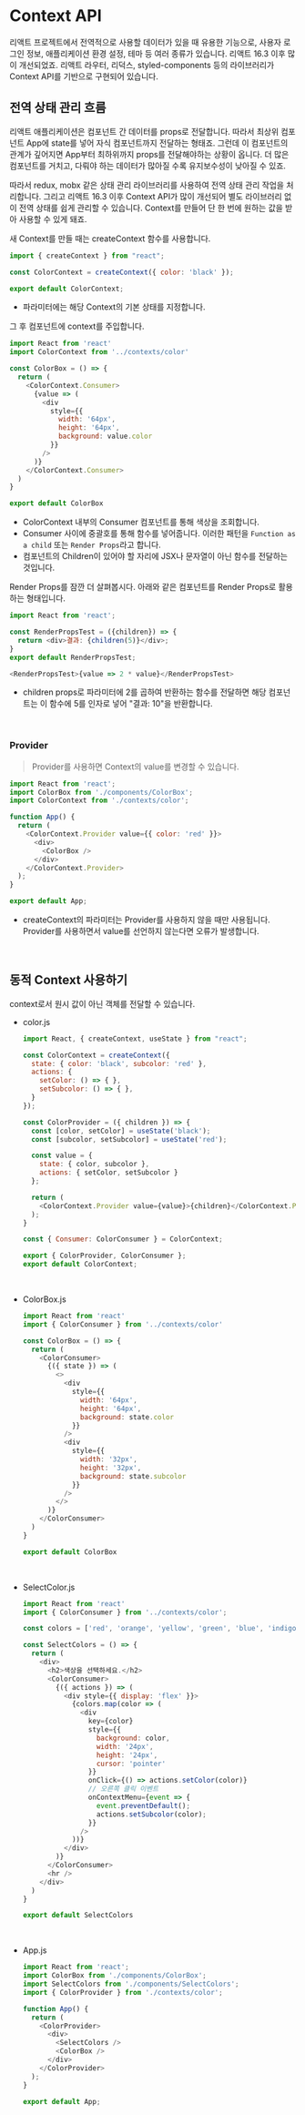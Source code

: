 # Context API
리액트 프로젝트에서 전역적으로 사용할 데이터가 있을 때 유용한 기능으로, 사용자 로그인 정보, 애플리케이션 환경 설정, 테마 등 여러 종류가 있습니다. 리액트 16.3 이후 많이 개선되었죠. 리액트 라우터, 리덕스, styled-components 등의 라이브러리가 Context API를 기반으로 구현되어 있습니다.

## 전역 상태 관리 흐름
리액트 애플리케이션은 컴포넌트 간 데이터를 props로 전달합니다. 따라서 최상위 컴포넌트 App에 state를 넣어 자식 컴포넌트까지 전달하는 형태죠. 그런데 이 컴포넌트의 관계가 깊어지면 App부터 최하위까지 props를 전달해야하는 상황이 옵니다. 더 많은 컴포넌트를 거치고, 다뤄야 하는 데이터가 많아질 수록 유지보수성이 낮아질 수 있죠.

따라서 redux, mobx 같은 상태 관리 라이브러리를 사용하여 전역 상태 관리 작업을 처리합니다. 그리고 리액트 16.3 이후 Context API가 많이 개선되어 별도 라이브러리 없이 전역 상태를 쉽게 관리할 수 있습니다. Context를 만들어 단 한 번에 원하는 값을 받아 사용할 수 있게 돼죠.

새 Context를 만들 때는 createContext 함수를 사용합니다.
```js
import { createContext } from "react";

const ColorContext = createContext({ color: 'black' });

export default ColorContext;
```
- 파라미터에는 해당 Context의 기본 상태를 지정합니다.

그 후 컴포넌트에 context를 주입합니다.
```js
import React from 'react'
import ColorContext from '../contexts/color'

const ColorBox = () => {
  return (
    <ColorContext.Consumer>
      {value => (
        <div
          style={{
            width: '64px',
            height: '64px',
            background: value.color
          }}
        />
      )}
    </ColorContext.Consumer>
  )
}

export default ColorBox
```
- ColorContext 내부의 Consumer 컴포넌트를 통해 색상을 조회합니다.
- Consumer 사이에 중괄호를 통해 함수를 넣어줍니다. 이러한 패턴을 `Function as a child` 또는 `Render Props`라고 합니다.
- 컴포넌트의 Children이 있어야 할 자리에 JSX나 문자열이 아닌 함수를 전달하는 것입니다.

Render Props를 잠깐 더 살펴봅시다. 아래와 같은 컴포넌트를 Render Props로 활용하는 형태입니다.
```js
import React from 'react';

const RenderPropsTest = ({children}) => {
  return <div>결과: {children(5)}</div>;
}
export default RenderPropsTest;
```
```js
<RenderPropsTest>{value => 2 * value}</RenderPropsTest>
```
- children props로 파라미터에 2를 곱하여 반환하는 함수를 전달하면 해당 컴포넌트는 이 함수에 5를 인자로 넣어 "결과: 10"을 반환합니다.

<br>

### Provider
> Provider를 사용하면 Context의 value를 변경할 수 있습니다.

```js
import React from 'react';
import ColorBox from './components/ColorBox';
import ColorContext from './contexts/color';

function App() {
  return (
    <ColorContext.Provider value={{ color: 'red' }}>
      <div>
        <ColorBox />
      </div>
    </ColorContext.Provider>
  );
}

export default App;
```
- createContext의 파라미터는 Provider를 사용하지 않을 때만 사용됩니다. Provider를 사용하면서 value를 선언하지 않는다면 오류가 발생합니다.

<br>

## 동적 Context 사용하기
context로서 원시 값이 아닌 객체를 전달할 수 있습니다.

- color.js
  ```js
  import React, { createContext, useState } from "react";

  const ColorContext = createContext({
    state: { color: 'black', subcolor: 'red' },
    actions: {
      setColor: () => { },
      setSubcolor: () => { },
    }
  });

  const ColorProvider = ({ children }) => {
    const [color, setColor] = useState('black');
    const [subcolor, setSubcolor] = useState('red');

    const value = {
      state: { color, subcolor },
      actions: { setColor, setSubcolor }
    };

    return (
      <ColorContext.Provider value={value}>{children}</ColorContext.Provider>
    );
  }

  const { Consumer: ColorConsumer } = ColorContext;

  export { ColorProvider, ColorConsumer };
  export default ColorContext;
  ```

<br>

- ColorBox.js
  ```js
  import React from 'react'
  import { ColorConsumer } from '../contexts/color'

  const ColorBox = () => {
    return (
      <ColorConsumer>
        {({ state }) => (
          <>
            <div
              style={{
                width: '64px',
                height: '64px',
                background: state.color
              }}
            />
            <div
              style={{
                width: '32px',
                height: '32px',
                background: state.subcolor
              }}
            />
          </>
        )}
      </ColorConsumer>
    )
  }

  export default ColorBox
  ```

<br>

- SelectColor.js
  ```js
  import React from 'react'
  import { ColorConsumer } from '../contexts/color';

  const colors = ['red', 'orange', 'yellow', 'green', 'blue', 'indigo', 'violet'];

  const SelectColors = () => {
    return (
      <div>
        <h2>색상을 선택하세요.</h2>
        <ColorConsumer>
          {({ actions }) => (
            <div style={{ display: 'flex' }}>
              {colors.map(color => (
                <div
                  key={color}
                  style={{
                    background: color,
                    width: '24px',
                    height: '24px',
                    cursor: 'pointer'
                  }}
                  onClick={() => actions.setColor(color)}
                  // 오른쪽 클릭 이벤트
                  onContextMenu={event => {
                    event.preventDefault();
                    actions.setSubcolor(color);
                  }}
                />
              ))}
            </div>
          )}
        </ColorConsumer>
        <hr />
      </div>
    )
  }

  export default SelectColors
  ```

<br>

- App.js
  ```js
  import React from 'react';
  import ColorBox from './components/ColorBox';
  import SelectColors from './components/SelectColors';
  import { ColorProvider } from './contexts/color';

  function App() {
    return (
      <ColorProvider>
        <div>
          <SelectColors />
          <ColorBox />
        </div>
      </ColorProvider>
    );
  }

  export default App;
  ```

<br>
